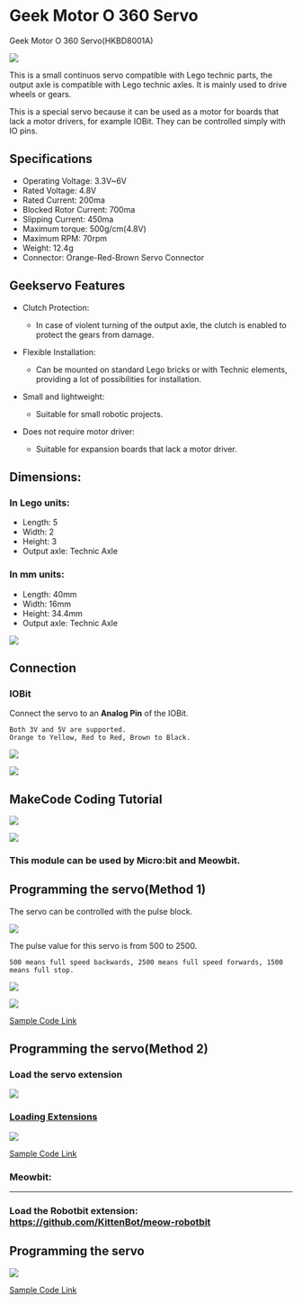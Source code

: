 # Geek Motor O 360 Servo

Geek Motor O 360 Servo(HKBD8001A)

![](./images/360servo1.jpg)

This is a small continuos servo compatible with Lego technic parts, the output axle is compatible with Lego technic axles. It is mainly used to drive wheels or gears.

This is a special servo because it can be used as a motor for boards that lack a motor drivers, for example IOBit. They can be controlled simply with IO pins.

## Specifications

- Operating Voltage: 3.3V~6V
- Rated Voltage: 4.8V
- Rated Current: 200ma
- Blocked Rotor Current: 700ma
- Slipping Current: 450ma
- Maximum torque: 500g/cm(4.8V)
- Maximum RPM: 70rpm
- Weight: 12.4g
- Connector:  Orange-Red-Brown Servo Connector

## Geekservo Features

- Clutch Protection:
    - In case of violent turning of the output axle, the clutch is enabled to protect the gears from damage.

- Flexible Installation:
    - Can be mounted on standard Lego bricks or with Technic elements, providing a lot of possibilities for installation.

- Small and lightweight:
    - Suitable for small robotic projects.
    
- Does not require motor driver:
    - Suitable for expansion boards that lack a motor driver.
    
## Dimensions:

### In Lego units:

- Length: 5
- Width: 2
- Height: 3
- Output axle: Technic Axle

### In mm units:

- Length: 40mm
- Width: 16mm
- Height: 34.4mm
- Output axle: Technic Axle

![](./images/13_03.png)
    
## Connection

### IOBit

Connect the servo to an **Analog Pin** of the IOBit.

    Both 3V and 5V are supported.
    Orange to Yellow, Red to Red, Brown to Black.  
    
![](./images/360servo_wire1.png)

![](./images/360servo_wire2.png)

## MakeCode Coding Tutorial

![](./images/mcbanner.png)

![](../meowbit/images/acbanner1.png)

### This module can be used by Micro:bit and Meowbit.

## Programming the servo(Method 1)

The servo can be controlled with the pulse block.

![](./images/360servo_block1.png)

The pulse value for this servo is from 500 to 2500.

    500 means full speed backwards, 2500 means full speed forwards, 1500 means full stop.

![](./images/360servo_speed1.png)

![](./images/360servo_code11.png)

[Sample Code Link](https://makecode.microbit.org/_Ub76W98a29A2)

## Programming the servo(Method 2)

### Load the servo extension

![](./images/servo_extension1.png)

### [Loading Extensions](../Makecode/powerBrickMC)

![](./images/360servo_code21.png)

[Sample Code Link](https://makecode.microbit.org/_JdJDbv5ue97t)

### Meowbit:

---

### Load the Robotbit extension: https://github.com/KittenBot/meow-robotbit

## Programming the servo

![](../motors/images/360servo_codeMeow1.png)

[Sample Code Link](https://makecode.com/_DPeAM8h5HMaf)